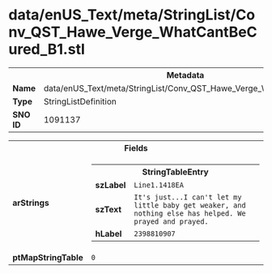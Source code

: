 <h1>data/enUS_Text/meta/StringList/Conv_QST_Hawe_Verge_WhatCantBeCured_B1.stl</h1><table><tr><th colspan="100%">Metadata</th></tr><tr><td><b>Name</b></td><td>data/enUS_Text/meta/StringList/Conv_QST_Hawe_Verge_WhatCantBeCured_B1.stl</td></tr><tr><td><b>Type</b></td><td>StringListDefinition</td></tr><tr><td><b>SNO ID</b></td><td>1091137</td></tr></table>

<table><tr><th colspan="100%">Fields</th></tr><tr><td><b>arStrings</b></td><td><table><tr><th colspan="100%">StringTableEntry</th></tr><tr><td><b>szLabel</b></td><td><code>Line1.1418EA</code></td></tr><tr><td><b>szText</b></td><td><code>It's just...I can't let my little baby get weaker, and nothing else has helped. We prayed and prayed.</code></td></tr><tr><td><b>hLabel</b></td><td><code>2398810907</code></td></tr></table>


</td></tr><tr><td><b>ptMapStringTable</b></td><td><code>0</code></td></tr></table>

